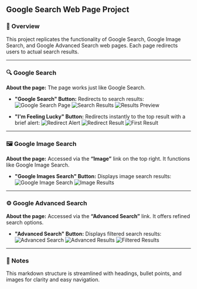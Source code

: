 ## Google Search Web Page Project

### 📌 Overview
This project replicates the functionality of Google Search, Google Image Search, and Google Advanced Search web pages. Each page redirects users to actual search results.

---
### 🔍 Google Search
**About the page:** The page works just like Google Search.
- **"Google Search" Button:** Redirects to search results:
  ![Google Search Page](https://github.com/user-attachments/assets/51ba3438-af7b-4889-86f4-743490533821)
  ![Search Results](https://github.com/user-attachments/assets/1b892aee-f6f5-47e1-92fa-4d2721f2bd3b)
  ![Results Preview](https://github.com/user-attachments/assets/c0eba6ad-89ad-454b-ba12-9148afddc1c7)

- **"I'm Feeling Lucky" Button:** Redirects instantly to the top result with a brief alert:
  ![Redirect Alert](https://github.com/user-attachments/assets/1b892aee-f6f5-47e1-92fa-4d2721f2bd3b)
  ![Redirect Result](https://github.com/user-attachments/assets/28faf0e8-0a35-4507-a3a6-895a05198062)
  ![First Result](https://github.com/user-attachments/assets/2627e118-7322-4e8b-beaa-56477dce7765)

---
### 🖼️ Google Image Search
**About the page:** Accessed via the **“Image”** link on the top right. It functions like Google Image Search.
- **"Google Images Search" Button:** Displays image search results:
  ![Google Image Search](https://github.com/user-attachments/assets/b347727b-c665-4b9f-b381-4d51b5d4080c)
  ![Image Results](https://github.com/user-attachments/assets/c2c995e2-7f01-44a6-9114-0b8e5bf59ed9)

---
### ⚙️ Google Advanced Search
**About the page:** Accessed via the **“Advanced Search”** link. It offers refined search options.
- **"Advanced Search" Button:** Displays filtered search results:
  ![Advanced Search](https://github.com/user-attachments/assets/81a3bd27-fe56-454f-b8a6-478342600d94)
  ![Advanced Results](https://github.com/user-attachments/assets/167901ad-c42a-4eb4-bc2c-391fb1ce499d)
  ![Filtered Results](https://github.com/user-attachments/assets/563aa890-3294-496e-92b7-88dad80dc95f)

---
### 📝 Notes
This markdown structure is streamlined with headings, bullet points, and images for clarity and easy navigation.


